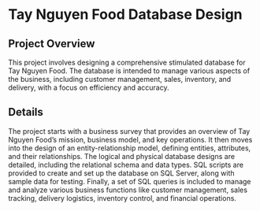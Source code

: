 # Tay Nguyen Food Database Design
## Project Overview
This project involves designing a comprehensive stimulated database for Tay Nguyen Food. The database is intended to manage various aspects of the business, including customer management, sales, inventory, and delivery, with a focus on efficiency and accuracy.
## Details
The project starts with a business survey that provides an overview of Tay Nguyen Food’s mission, business model, and key operations. It then moves into the design of an entity-relationship model, defining entities, attributes, and their relationships. The logical and physical database designs are detailed, including the relational schema and data types. SQL scripts are provided to create and set up the database on SQL Server, along with sample data for testing. Finally, a set of SQL queries is included to manage and analyze various business functions like customer management, sales tracking, delivery logistics, inventory control, and financial operations.
